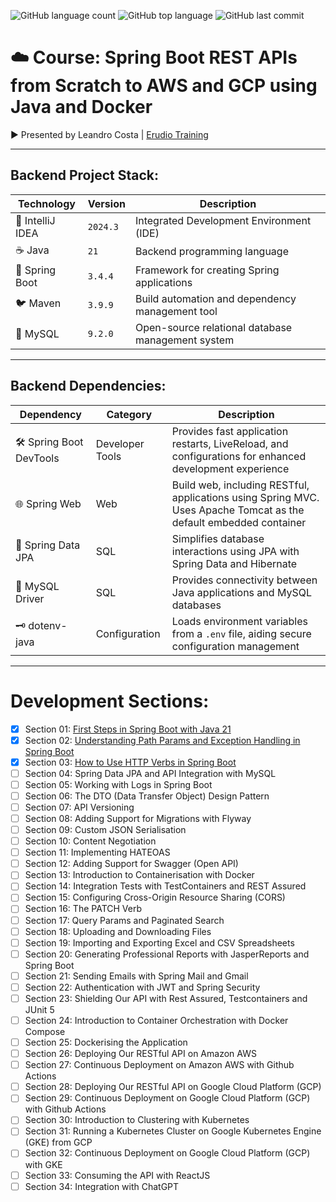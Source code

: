 ![GitHub language count](https://img.shields.io/github/languages/count/souzafcharles/Spring-Boot-REST-APIs)
![GitHub top language](https://img.shields.io/github/languages/top/souzafcharles/Spring-Boot-REST-APIs)
![GitHub last commit](https://img.shields.io/github/last-commit/souzafcharles/Spring-Boot-REST-APIs)

# ☁️ Course: Spring Boot REST APIs from Scratch to AWS and GCP using Java and Docker

▶️ Presented by Leandro Costa | [Erudio Training](https://pub.erudio.com.br/)

---

## Backend Project Stack:

| Technology        | Version    | Description                                        |
|-------------------|------------|----------------------------------------------------|
| 📐 IntelliJ IDEA  | `2024.3`   | Integrated Development Environment (IDE)           |
| ☕ Java           | `21`       | Backend programming language                       |
| 🌱 Spring Boot    | `3.4.4`    | Framework for creating Spring applications         |
| 🐦 Maven          | `3.9.9`    | Build automation and dependency management tool    |
| 🐬 MySQL          | `9.2.0`  | Open-source relational database management system     |

---

## Backend Dependencies:  
| Dependency              | Category        | Description                                                                                                                                  |
|-------------------------|-----------------|----------------------------------------------------------------------------------------------------------------------------------------------|
| 🛠️ Spring Boot DevTools | Developer Tools | Provides fast application restarts, LiveReload, and configurations for enhanced development experience                                       |
| 🌐 Spring Web           | Web             | Build web, including RESTful, applications using Spring MVC. Uses Apache Tomcat as the default embedded container                            |
| 💾 Spring Data JPA      | SQL             | Simplifies database interactions using JPA with Spring Data and Hibernate                                                                    |
| 🐘 MySQL Driver         | SQL             | Provides connectivity between Java applications and MySQL databases                                                                          |
| 🗝️ dotenv-java          | Configuration   | Loads environment variables from a `.env` file, aiding secure configuration management                                                       |
---

# Development Sections:
- [X] Section 01: [First Steps in Spring Boot with Java 21](https://github.com/souzafcharles/Spring-Boot-REST-APIs/tree/main/Section_04/restapi)
- [X] Section 02: [Understanding Path Params and Exception Handling in Spring Boot](https://github.com/souzafcharles/Spring-Boot-REST-APIs/tree/main/Section_05/restapi)
- [X] Section 03: [How to Use HTTP Verbs in Spring Boot](https://github.com/souzafcharles/Spring-Boot-REST-APIs/tree/main/Section_06/restapi)
- [ ] Section 04: Spring Data JPA and API Integration with MySQL
- [ ] Section 05: Working with Logs in Spring Boot
- [ ] Section 06: The DTO (Data Transfer Object) Design Pattern
- [ ] Section 07: API Versioning
- [ ] Section 08: Adding Support for Migrations with Flyway
- [ ] Section 09: Custom JSON Serialisation
- [ ] Section 10: Content Negotiation
- [ ] Section 11: Implementing HATEOAS
- [ ] Section 12: Adding Support for Swagger (Open API)
- [ ] Section 13: Introduction to Containerisation with Docker
- [ ] Section 14: Integration Tests with TestContainers and REST Assured
- [ ] Section 15: Configuring Cross-Origin Resource Sharing (CORS)
- [ ] Section 16: The PATCH Verb
- [ ] Section 17: Query Params and Paginated Search
- [ ] Section 18: Uploading and Downloading Files
- [ ] Section 19: Importing and Exporting Excel and CSV Spreadsheets
- [ ] Section 20: Generating Professional Reports with JasperReports and Spring Boot
- [ ] Section 21: Sending Emails with Spring Mail and Gmail
- [ ] Section 22: Authentication with JWT and Spring Security
- [ ] Section 23: Shielding Our API with Rest Assured, Testcontainers and JUnit 5
- [ ] Section 24: Introduction to Container Orchestration with Docker Compose
- [ ] Section 25: Dockerising the Application
- [ ] Section 26: Deploying Our RESTful API on Amazon AWS
- [ ] Section 27: Continuous Deployment on Amazon AWS with Github Actions
- [ ] Section 28: Deploying Our RESTful API on Google Cloud Platform (GCP)
- [ ] Section 29: Continuous Deployment on Google Cloud Platform (GCP) with Github Actions
- [ ] Section 30: Introduction to Clustering with Kubernetes
- [ ] Section 31: Running a Kubernetes Cluster on Google Kubernetes Engine (GKE) from GCP
- [ ] Section 32: Continuous Deployment on Google Cloud Platform (GCP) with GKE
- [ ] Section 33: Consuming the API with ReactJS
- [ ] Section 34: Integration with ChatGPT
